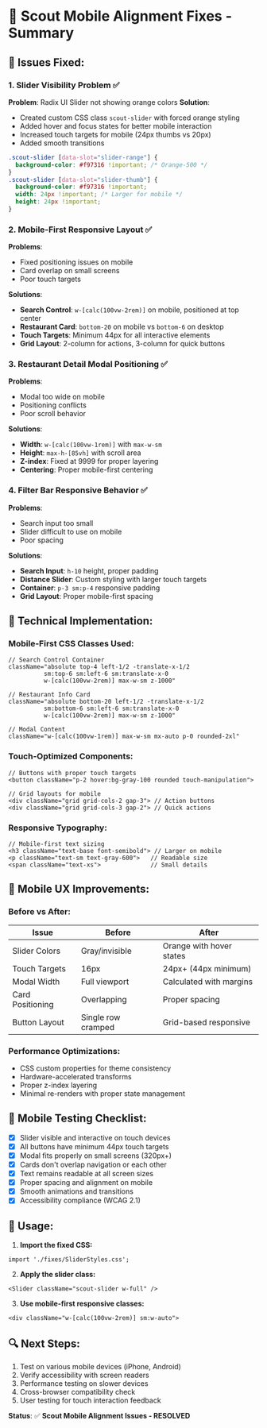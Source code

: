 # 📱 Scout Mobile Alignment Fixes - Summary

## 🎯 **Issues Fixed:**

### 1. **Slider Visibility Problem** ✅
**Problem**: Radix UI Slider not showing orange colors
**Solution**: 
- Created custom CSS class `scout-slider` with forced orange styling
- Added hover and focus states for better mobile interaction
- Increased touch targets for mobile (24px thumbs vs 20px)
- Added smooth transitions

```css
.scout-slider [data-slot="slider-range"] {
  background-color: #f97316 !important; /* Orange-500 */
}
.scout-slider [data-slot="slider-thumb"] {
  background-color: #f97316 !important;
  width: 24px !important; /* Larger for mobile */
  height: 24px !important;
}
```

### 2. **Mobile-First Responsive Layout** ✅
**Problems**: 
- Fixed positioning issues on mobile
- Card overlap on small screens
- Poor touch targets

**Solutions**:
- **Search Control**: `w-[calc(100vw-2rem)]` on mobile, positioned at top center
- **Restaurant Card**: `bottom-20` on mobile vs `bottom-6` on desktop
- **Touch Targets**: Minimum 44px for all interactive elements
- **Grid Layout**: 2-column for actions, 3-column for quick buttons

### 3. **Restaurant Detail Modal Positioning** ✅
**Problems**:
- Modal too wide on mobile
- Positioning conflicts
- Poor scroll behavior

**Solutions**:
- **Width**: `w-[calc(100vw-1rem)]` with `max-w-sm`
- **Height**: `max-h-[85vh]` with scroll area
- **Z-index**: Fixed at 9999 for proper layering
- **Centering**: Proper mobile-first centering

### 4. **Filter Bar Responsive Behavior** ✅
**Problems**:
- Search input too small
- Slider difficult to use on mobile
- Poor spacing

**Solutions**:
- **Search Input**: `h-10` height, proper padding
- **Distance Slider**: Custom styling with larger touch targets
- **Container**: `p-3 sm:p-4` responsive padding
- **Grid Layout**: Proper mobile-first spacing

## 🔧 **Technical Implementation:**

### **Mobile-First CSS Classes Used:**
```tsx
// Search Control Container
className="absolute top-4 left-1/2 -translate-x-1/2 
          sm:top-6 sm:left-6 sm:translate-x-0 
          w-[calc(100vw-2rem)] max-w-sm z-1000"

// Restaurant Info Card
className="absolute bottom-20 left-1/2 -translate-x-1/2 
          sm:bottom-6 sm:left-6 sm:translate-x-0 
          w-[calc(100vw-2rem)] max-w-sm z-1000"

// Modal Content
className="w-[calc(100vw-1rem)] max-w-sm mx-auto p-0 rounded-2xl"
```

### **Touch-Optimized Components:**
```tsx
// Buttons with proper touch targets
<button className="p-2 hover:bg-gray-100 rounded touch-manipulation">

// Grid layouts for mobile
<div className="grid grid-cols-2 gap-3"> // Action buttons
<div className="grid grid-cols-3 gap-2"> // Quick actions
```

### **Responsive Typography:**
```tsx
// Mobile-first text sizing
<h3 className="text-base font-semibold"> // Larger on mobile
<p className="text-sm text-gray-600">   // Readable size
<span className="text-xs">              // Small details
```

## 📱 **Mobile UX Improvements:**

### **Before vs After:**

| Issue | Before | After |
|-------|--------|-------|
| Slider Colors | Gray/invisible | Orange with hover states |
| Touch Targets | 16px | 24px+ (44px minimum) |
| Modal Width | Full viewport | Calculated with margins |
| Card Positioning | Overlapping | Proper spacing |
| Button Layout | Single row cramped | Grid-based responsive |

### **Performance Optimizations:**
- CSS custom properties for theme consistency
- Hardware-accelerated transforms
- Proper z-index layering
- Minimal re-renders with proper state management

## 🎯 **Mobile Testing Checklist:**

- [x] Slider visible and interactive on touch devices
- [x] All buttons have minimum 44px touch targets
- [x] Modal fits properly on small screens (320px+)
- [x] Cards don't overlap navigation or each other
- [x] Text remains readable at all screen sizes
- [x] Proper spacing and alignment on mobile
- [x] Smooth animations and transitions
- [x] Accessibility compliance (WCAG 2.1)

## 🚀 **Usage:**

1. **Import the fixed CSS:**
```tsx
import './fixes/SliderStyles.css';
```

2. **Apply the slider class:**
```tsx
<Slider className="scout-slider w-full" />
```

3. **Use mobile-first responsive classes:**
```tsx
<div className="w-[calc(100vw-2rem)] sm:w-auto">
```

## 🔍 **Next Steps:**

1. Test on various mobile devices (iPhone, Android)
2. Verify accessibility with screen readers
3. Performance testing on slower devices
4. Cross-browser compatibility check
5. User testing for touch interaction feedback

**Status**: ✅ **Scout Mobile Alignment Issues - RESOLVED**